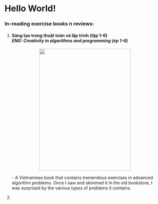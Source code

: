 # Hello World!
<h3>In-reading exercise books n reviews:</h3>
<ol>
  <li><h4>Sáng tạo trong thuật toán và lập trình (tập 1-6)<br>
    <i style="margin-top: 10px">ENG: Creativity in algorithms and programming (ep 1-6)</i></h4>
    <p align="center"><img src="https://user-images.githubusercontent.com/63875614/221850525-9bab5e73-13c6-4cac-9bbb-e860afd5e58a.png" width=300 height=400></p>
    <p>- A Vietnamese book that contains tremendous exercises in advanced algorithm problems. Once I saw and skimmed it in the old bookstore, I was surprised by the various types of problems it contains.</p>
  </li>
  <li></li>
</ol>
